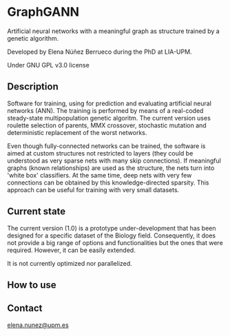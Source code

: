 # GraphGANN #

Artificial neural networks with a meaningful graph as structure trained by a genetic algorithm.

Developed by Elena Núñez Berrueco during the PhD at LIA-UPM.

Under GNU GPL v3.0 license


## Description ##

Software for training, using for prediction and evaluating artificial neural networks (ANN). The training is performed by means of a real-coded steady-state multipopulation genetic algoritm. The current version uses roulette selection of parents, MMX crossover, stochastic mutation and deterministic replacement of the worst networks.

Even though fully-connected networks can be trained, the software is aimed at custom structures not restricted to layers (they could be understood as very sparse nets with many skip connections). If meaningful graphs (known relationships) are used as the structure, the nets turn into 'white box' classifiers. At the same time, deep nets with very few connections can be obtained by this knowledge-directed sparsity. This approach can be useful for training with very small datasets. 


## Current state ##

The current version (1.0) is a prototype under-development that has been designed for a specific dataset of the Biology field. Consequently, it does not provide a big range of options and functionalities but the ones that were required. However, it can be easily extended.

It is not currently optimized nor parallelized.



## How to use ##


## Contact ##
elena.nunez@upm.es
